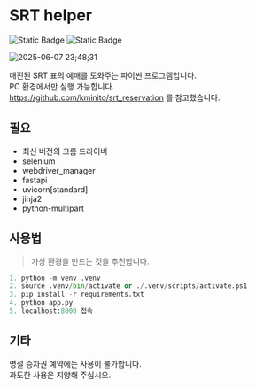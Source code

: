 # SRT helper 
<p>
    <img alt="Static Badge" src="https://img.shields.io/badge/python-3.13-blue?style=flat&logo=python&logoColor=white">
    <img alt="Static Badge" src="https://img.shields.io/badge/google chrome-latest-white?style=flat&logo=googlechrome&logoColor=white">
</p>

![2025-06-07 23;48;31](https://github.com/user-attachments/assets/510d5d27-50a4-4cf3-803b-e15a774c2cc7)

매진된 SRT 표의 예매를 도와주는 파이썬 프로그램입니다.  
PC 환경에서만 실행 가능합니다.  
https://github.com/kminito/srt_reservation 를 참고했습니다.

  
## 필요
- 최신 버전의 크롬 드라이버
- selenium
- webdriver_manager
- fastapi
- uvicorn[standard]
- jinja2
- python-multipart


## 사용법
> 가상 환경을 만드는 것을 추천합니다.

```py
1. python -m venv .venv
2. source .venv/bin/activate or ./.venv/scripts/activate.ps1
3. pip install -r requirements.txt
4. python app.py
5. localhost:8000 접속
```



## 기타  
명절 승차권 예약에는 사용이 불가합니다.   
과도한 사용은 지양해 주십시오.

